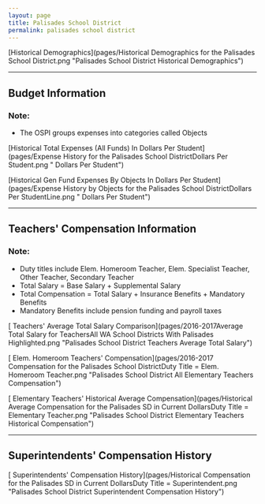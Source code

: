 ```yaml
---
layout: page
title: Palisades School District
permalink: palisades school district
---
```



[Historical Demographics](pages/Historical Demographics for the Palisades School District.png "Palisades School District Historical Demographics")

___

## Budget Information
### Note:
- The OSPI groups expenses into categories called Objects

[Historical Total Expenses (All Funds) In Dollars Per Student](pages/Expense History for the Palisades School DistrictDollars Per Student.png " Dollars Per Student")

[Historical Gen Fund Expenses By Objects In Dollars Per Student](pages/Expense History by Objects for the Palisades School DistrictDollars Per StudentLine.png " Dollars Per Student")


___

## Teachers' Compensation Information
### Note:
- Duty titles include Elem. Homeroom Teacher, Elem. Specialist Teacher, Other Teacher, Secondary Teacher
- Total Salary = Base Salary + Supplemental Salary
- Total Compensation = Total Salary + Insurance Benefits + Mandatory Benefits
- Mandatory Benefits include pension funding and payroll taxes

[ Teachers' Average Total Salary Comparison](pages/2016-2017Average Total Salary for TeachersAll WA School Districts With Palisades Highlighted.png "Palisades School District Teachers Average Total Salary")

[ Elem. Homeroom Teachers' Compensation](pages/2016-2017 Compensation for the Palisades School DistrictDuty Title = Elem. Homeroom Teacher.png "Palisades School District All Elementary Teachers Compensation")

[ Elementary Teachers' Historical Average Compensation](pages/Historical Average Compensation for the Palisades SD in Current DollarsDuty Title = Elementary Teacher.png "Palisades School District Elementary Teachers Historical Compensation")


___

## Superintendents' Compensation History

[ Superintendents' Compensation History](pages/Historical Compensation for the Palisades SD in Current DollarsDuty Title = Superintendent.png "Palisades School District Superintendent Compensation History")

